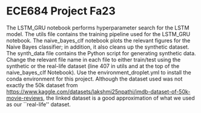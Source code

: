# ECE684 Project Fa23

The LSTM_GRU notebook performs hyperparameter search for the LSTM model. The utils file contains the training pipeline used for the LSTM_GRU notebook. The naive_bayes_clf notebook plots the relevant figures for the Naive Bayes classifier; in addition, it also cleans up the synthetic dataset. The synth_data file contains the Python script for generating synthetic data. Change the relevant file name in each file to either train/test using the synthetic or the real-life dataset (line 407 in utils and at the top of the naive_bayes_clf Notebook). 
Use the environment_droplet.yml to install the conda environment for this project. 
Although the dataset used was not exactly the 50k dataset from https://www.kaggle.com/datasets/lakshmi25npathi/imdb-dataset-of-50k-movie-reviews, the linked dataset is a good approximation of what we used as our ``real-life'' dataset. 